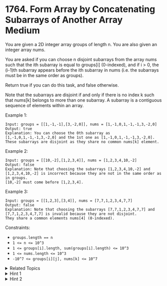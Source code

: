 # 1764. Form Array by Concatenating Subarrays of Another Array<br> Medium

You are given a 2D integer array groups of length n. You are also given an integer array nums.

You are asked if you can choose n disjoint subarrays from the array nums such that the ith subarray is equal to groups[i] (0-indexed), and if i > 0, the (i-1)th subarray appears before the ith subarray in nums (i.e. the subarrays must be in the same order as groups).

Return true if you can do this task, and false otherwise.

Note that the subarrays are disjoint if and only if there is no index k such that nums[k] belongs to more than one subarray. A subarray is a contiguous sequence of elements within an array.

Example 1:

```
Input: groups = [[1,-1,-1],[3,-2,0]], nums = [1,-1,0,1,-1,-1,3,-2,0]
Output: true
Explanation: You can choose the 0th subarray as [1,-1,0,1,-1,-1,3,-2,0] and the 1st one as [1,-1,0,1,-1,-1,3,-2,0].
These subarrays are disjoint as they share no common nums[k] element.
```

Example 2:

```
Input: groups = [[10,-2],[1,2,3,4]], nums = [1,2,3,4,10,-2]
Output: false
Explanation: Note that choosing the subarrays [1,2,3,4,10,-2] and [1,2,3,4,10,-2] is incorrect because they are not in the same order as in groups.
[10,-2] must come before [1,2,3,4].
```

Example 3:

```
Input: groups = [[1,2,3],[3,4]], nums = [7,7,1,2,3,4,7,7]
Output: false
Explanation: Note that choosing the subarrays [7,7,1,2,3,4,7,7] and [7,7,1,2,3,4,7,7] is invalid because they are not disjoint.
They share a common elements nums[4] (0-indexed).
```

Constraints:

- `groups.length == n`
- `1 <= n <= 10^3`
- `1 <= groups[i].length, sum(groups[i].length) <= 10^3`
- `1 <= nums.length <= 10^3`
- `-10^7 <= groups[i][j], nums[k] <= 10^7`

<details>

<summary> Related Topics </summary>

-   `Array`
-   `Greedy`

</details>

<details>

<summary> Hint 1 </summary>
When we use a subarray, the room for the next subarrays will be the suffix after the used subarray.
</details>
<details>

<summary> Hint 2 </summary>
If we can match a group with multiple subarrays, we should choose the first one, as this will just leave the largest room for the next subarrays.
</details>
